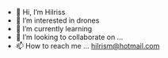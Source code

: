 - 👋 Hi, I’m Hilriss
- 👀 I’m interested in drones
- 🌱 I’m currently learning 
- 💞️ I’m looking to collaborate on ...
- 📫 How to reach me ... hilrism@hotmail.com

<!---
Hilriss/Hilriss is a ✨ special ✨ repository because its `README.md` (this file) appears on your GitHub profile.
You can click the Preview link to take a look at your changes.
--->

